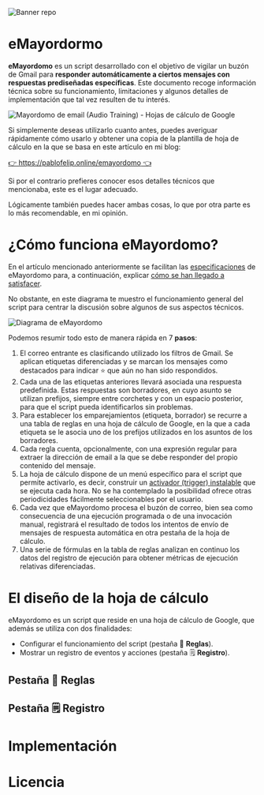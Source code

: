 ![Banner repo](https://user-images.githubusercontent.com/12829262/122108541-9b02f300-ce1c-11eb-951e-784f99ad65a6.png)

# eMayordormo

**eMayordomo** es un script desarrollado con el objetivo de vigilar un buzón de Gmail para **responder automáticamente a ciertos mensajes con respuestas prediseñadas específicas**. Este documento recoge información técnica sobre su funcionamiento, limitaciones y algunos detalles de implementación que tal vez resulten de tu interés.

![Mayordomo de email (Audio Training) - Hojas de cálculo de Google](https://user-images.githubusercontent.com/12829262/122108556-9fc7a700-ce1c-11eb-9ec3-04f5573de035.gif)

Si simplemente deseas utilizarlo cuanto antes, puedes averiguar rápidamente cómo usarlo y obtener una copia de la plantilla de hoja de cálculo en la que se basa en este artículo en mi blog:

[👉 https://pablofelip.online/emayordomo 👈](https://pablofelip.online/emayordomo)

Si por el contrario prefieres conocer esos detalles técnicos que mencionaba, este es el lugar adecuado.

Lógicamente también puedes hacer ambas cosas, lo que por otra parte es lo más recomendable, en mi opinión.

# ¿Cómo funciona eMayordomo?

En el artículo mencionado anteriormente se facilitan las [especificaciones](https://pablofelip.online/emayordomo/#mcetoc_1f7masso32l) de eMayordomo para, a continuación, explicar [cómo se han llegado a satisfacer](https://pablofelip.online/emayordomo/#mcetoc_1f7m9lbio2h).

No obstante, en este diagrama te muestro el funcionamiento general del script para centrar la discusión sobre algunos de sus aspectos técnicos.

![Diagrama de eMayordomo](https://docs.google.com/drawings/d/e/2PACX-1vS6_mjaL-sZabk3piQYjGwOQWytUsRRnmE-Khrijj5hs_A8ivxCeO0tha1YKW4wGKnQXS0BXVTA8PIp/pub?w=1000&h=1000)

Podemos resumir todo esto de manera rápida en 7 **pasos**:

1.  El correo entrante es clasificando utilizado los filtros de Gmail. Se aplican etiquetas diferenciadas y se marcan los mensajes como destacados para indicar ⭐ que aún no han sido respondidos.
2.  Cada una de las etiquetas anteriores llevará asociada una respuesta predefinida. Estas respuestas son borradores, en cuyo asunto se utilizan prefijos, siempre entre corchetes y con un espacio posterior, para que el script pueda identificarlos sin problemas.
3.  Para establecer los emparejamientos (etiqueta, borrador) se recurre a una tabla de reglas en una hoja de cálculo de Google, en la que a cada etiqueta se le asocia uno de los prefijos utilizados en los asuntos de los borradores.
4.  Cada regla cuenta, opcionalmente, con una expresión regular para extraer la dirección de email a la que se debe responder del propio contenido del mensaje.
5.  La hoja de cálculo dispone de un menú específico para el script que permite activarlo, es decir, construir un [activador (trigger) instalable](https://developers.google.com/apps-script/guides/triggers/installable) que se ejecuta cada hora. No se ha contemplado la posibilidad ofrece otras periodicidades fácilmente seleccionables por el usuario.
6.  Cada vez que eMayordomo procesa el buzón de correo, bien sea como consecuencia de una ejecución programada o de una invocación manual, registrará el resultado de todos los intentos de envío de mensajes de respuesta automática en otra pestaña de la hoja de cálculo.
7.  Una serie de fórmulas en la tabla de reglas analizan en continuo los datos del registro de ejecución para obtener métricas de ejecución relativas diferenciadas.

# El diseño de la hoja de cálculo

eMayordomo es un script que reside en una hoja de cálculo de Google, que además se utiliza con dos finalidades:

*   Configurar el funcionamiento del script (pestaña 🔀 **Reglas**).
*   Mostrar un registro de eventos y acciones (pestaña 🗒️ **Registro**).

## Pestaña 🔀 **Reglas**

## Pestaña 🗒️ **Registro**

# Implementación

# Licencia

